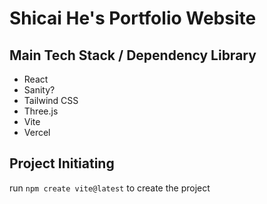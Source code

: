 # Shicai He's Portfolio Website
## Main Tech Stack / Dependency Library
- React
- Sanity?
- Tailwind CSS
- Three.js
- Vite
- Vercel
## Project Initiating
run `npm create vite@latest` to create the project
